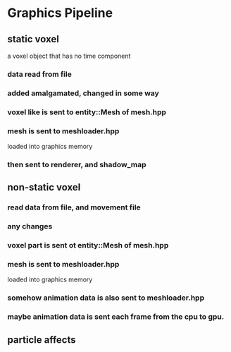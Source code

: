 # Graphics Pipeline

## static voxel

a voxel object that has no time component

### data read from file

### added amalgamated, changed in some way

### voxel like is sent to entity::Mesh of mesh.hpp

### mesh is sent to meshloader.hpp

loaded into graphics memory

### then sent to renderer, and shadow_map

## non-static voxel

### read data from file, and movement file

### any changes

### voxel part is sent ot entity::Mesh of mesh.hpp

### mesh is sent to meshloader.hpp

loaded into graphics memory

### somehow animation data is also sent to meshloader.hpp

### maybe animation data is sent each frame from the cpu to gpu.

## particle affects
